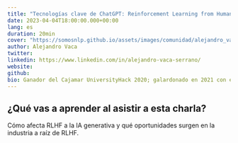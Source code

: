 ```yaml
---
title: "Tecnologías clave de ChatGPT: Reinforcement Learning from Human Feedback"
date: 2023-04-04T18:00:00.000+00:00
lang: es
duration: 20min
cover: "https://somosnlp.github.io/assets/images/comunidad/alejandro_vaca.png"
author: Alejandro Vaca
twitter: 
linkedin: https://www.linkedin.com/in/alejandro-vaca-serrano/
website: 
github: 
bio: Ganador del Cajamar UniversityHack 2020; galardonado en 2021 con el Premio a Mejor Data Scientist del Hackaton de SpainAI, al obtener 2 primeros puestos (análisis preescriptivo con series temporales & Computer Vision) y un tercero (NLP). Desarrollador principal de RigoBERTa, un modelo de lenguaje del Estado del Arte en español. Ganador del primer premio del Hackaton SomosNLP 2022 por BioMedIA, proyecto que posteriormente fue presentado en el NAACL 2022, obteniendo el Premio a la Mejor Presentación de Póster. 
---
```


<EventSummary
    description="Charla sobre las técnicas de Reinforcement Learning from Human Feedback (RLHF), qué podemos aprender de ellas y qué aplicaciones prácticas en la industria pueden venir de la mano de esta tecnología."
    poster="https://somosnlp.github.io/assets/images/eventos/"
    video=""
    name=""
    website=""
    twitter=""
    linkedin=""
    github=""
    bio=""
/>

## ¿Qué vas a aprender al asistir a esta charla?

Cómo afecta RLHF a la IA generativa y qué oportunidades surgen en la industria a raíz de RLHF.
